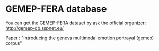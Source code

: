 # GEMEP-FERA database

You can get the GEMEP-FERA dataset by ask the official organizer: http://gemep-db.sspnet.eu/


Paper
: "Introducing the geneva multimodal emotion portrayal (gemep) corpus"
